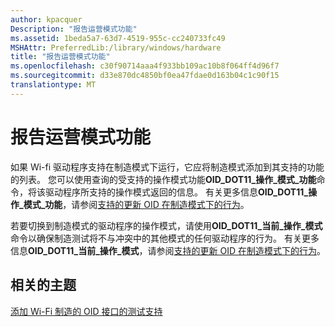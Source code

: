 ```yaml
---
author: kpacquer
Description: "报告运营模式功能"
ms.assetid: 1beda5a7-63d7-4519-955c-cc240733fc49
MSHAttr: PreferredLib:/library/windows/hardware
title: "报告运营模式功能"
ms.openlocfilehash: c30f90714aaa4f933bb109ac10b8f064ff4d96f7
ms.sourcegitcommit: d33e870dc4850bf0ea47fdae0d163b04c1c90f15
translationtype: MT
---
```

# <a name="reporting-operating-mode-capabilities"></a>报告运营模式功能


如果 Wi-fi 驱动程序支持在制造模式下运行，它应将制造模式添加到其支持的功能的列表。 您可以使用查询的受支持的操作模式功能**OID\_DOT11\_操作\_模式\_功能**命令，将该驱动程序所支持的操作模式返回的信息。 有关更多信息**OID\_DOT11\_操作\_模式\_功能**，请参阅[支持的更新 OID 在制造模式下的行为](supporting-updated-oid-behavior-in-manufacturing-mode.md)。

若要切换到制造模式的驱动程序的操作模式，请使用**OID\_DOT11\_当前\_操作\_模式**命令以确保制造测试将不与冲突中的其他模式的任何驱动程序的行为。 有关更多信息**OID\_DOT11\_当前\_操作\_模式**，请参阅[支持的更新 OID 在制造模式下的行为](supporting-updated-oid-behavior-in-manufacturing-mode.md)。

## <a name="span-idrelatedtopicsspanrelated-topics"></a><span id="related_topics"></span>相关的主题


[添加 Wi-Fi 制造的 OID 接口的测试支持](adding-wi-fi-manufacturing-test-support-to-the-oid-interface.md)

 

 






